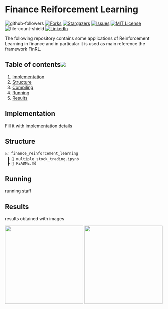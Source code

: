 # Finance Reiforcement Learning

    
![github-followers]
[![Forks][forks-shield]][forks-url]
[![Stargazers][stars-shield]][stars-url]
[![Issues][issues-shield]][issues-url]
[![MIT License][license-shield]][license-url]
![file-count-shield]
[![LinkedIn][linkedin-shield]][linkedin-url]

The following repository contains some applications of Reinforcement Learning in finance and in particular it is used as main reference the framework FinRL.

## Table of contents[![](./docs/img/pin.svg)](#table-of-contents)
1. [Implementation](#implementation)
2. [Structure](#structure)
3. [Compiling](#compiling)
4. [Running](#running)
5. [Results](#results)

## Implementation

Fill it with implementation details

## Structure

```
📈 finance_reinforcement_learning
 ┣ 📓 multiple_stock_trading.ipynb
 ┣ 📕 README.md   
```

## Running

running staff

## Results

results obtained with images

<p align="center">
<img src="plot/completiontime_15000size.png" height="250" />
<img src="plot/speedup_100iter_15000size_false.png" height="250" />
</p>



<!-- MARKDOWN LINKS & IMAGES -->
<!-- https://www.markdownguide.org/basic-syntax/#reference-style-links -->
[forks-shield]: https://img.shields.io/github/forks/robbespo00/jacobi-spm
[forks-url]: https://github.com/robbespo00/jacobi-spm/network/members
[stars-shield]: https://img.shields.io/github/stars/robbespo00/jacobi-spm
[stars-url]: https://github.com/robbespo00/jacobi-spm/stargazers
[issues-shield]: https://img.shields.io/github/issues/robbespo00/jacobi-spm
[issues-url]: https://github.com/othneildrew/Best-README-Template/issues
[license-shield]: https://img.shields.io/github/license/robbespo00/jacobi-spm
[license-url]: https://github.com/othneildrew/Best-README-Template/blob/master/LICENSE.txt
[github-followers]: https://img.shields.io/github/followers/robbespo00?style=social
[file-count-shield]: https://img.shields.io/github/directory-file-count/robbespo00/jacobi-spm
[linkedin-shield]: https://img.shields.io/badge/-LinkedIn-black.svg?style=plastic&logo=linkedin&color=blue
[linkedin-url]: https://www.linkedin.com/in/roberto-esposito-964a46176/
